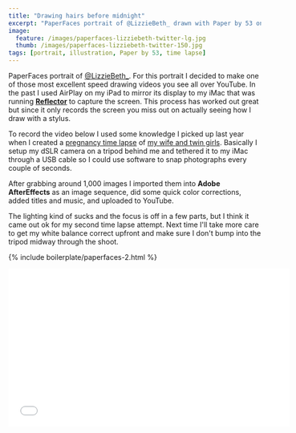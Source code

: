 ```yaml
---
title: "Drawing hairs before midnight"
excerpt: "PaperFaces portrait of @LizzieBeth_ drawn with Paper by 53 on an iPad."
image: 
  feature: /images/paperfaces-lizziebeth-twitter-lg.jpg
  thumb: /images/paperfaces-lizziebeth-twitter-150.jpg
tags: [portrait, illustration, Paper by 53, time lapse]
---
```


PaperFaces portrait of <a href="http://twiter.com/LizzieBeth_">@LizzieBeth_</a>. For this portrait I decided to make one of those most excellent speed drawing videos you see all over YouTube. In the past I used AirPlay on my iPad to mirror its display to my iMac that was running [**Reflector**](http://www.airsquirrels.com/reflector/) to capture the screen. This process has worked out great but since it only records the screen you miss out on actually seeing how I draw with a stylus.

To record the video below I used some knowledge I picked up last year when I created a [pregnancy time lapse](https://www.youtube.com/watch?v=yXd5oe_vOBE) of [my wife and twin girls](http://2littlerosebuds.com). Basically I setup my dSLR camera on a tripod behind me and tethered it to my iMac through a USB cable so I could use software to snap photographs every couple of seconds.

After grabbing around 1,000 images I imported them into **Adobe AfterEffects** as an image sequence, did some quick color corrections, added titles and music, and uploaded to YouTube.

The lighting kind of sucks and the focus is off in a few parts, but I think it came out ok for my second time lapse attempt. Next time I'll take more care to get my white balance correct upfront and make sure I don't bump into the tripod midway through the shoot.

{% include boilerplate/paperfaces-2.html %}

<iframe width="560" height="315" src="//www.youtube.com/embed/FGCPOimgdb4" frameborder="0"> </iframe>
